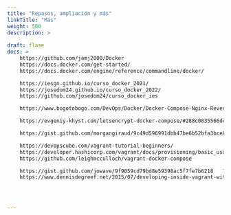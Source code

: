 ```yaml
---
title: "Repasos, ampliación y más"
linkTitle: "Más"
weight: 500
description: >
  
draft: flase
docs: >
    https://github.com/jamj2000/Docker
    https://docs.docker.com/get-started/
    https://docs.docker.com/engine/reference/commandline/docker/

    https://iesgn.github.io/curso_docker_2021/
    https://josedom24.github.io/curso_docker_2022/
    https://github.com/josedom24/curso_docker_ies

    https://www.bogotobogo.com/DevOps/Docker/Docker-Compose-Nginx-Reverse-Proxy-Multiple-Containers.php

    https://evgeniy-khyst.com/letsencrypt-docker-compose/#288c0835566de0a785d19451eac904a0

    https://gist.github.com/morgangiraud/9c49d596991dbb47be6b52bfa3bce862

    https://devopscube.com/vagrant-tutorial-beginners/
    https://developer.hashicorp.com/vagrant/docs/provisioning/basic_usage
    https://github.com/leighmcculloch/vagrant-docker-compose

    https://gist.github.com/jowave/9f9059cd79bd8e59398ac5f7fe7b6218   ??
    https://www.dennisdegreef.net/2015/07/developing-inside-vagrant-with-docker-compose/p




---
```


